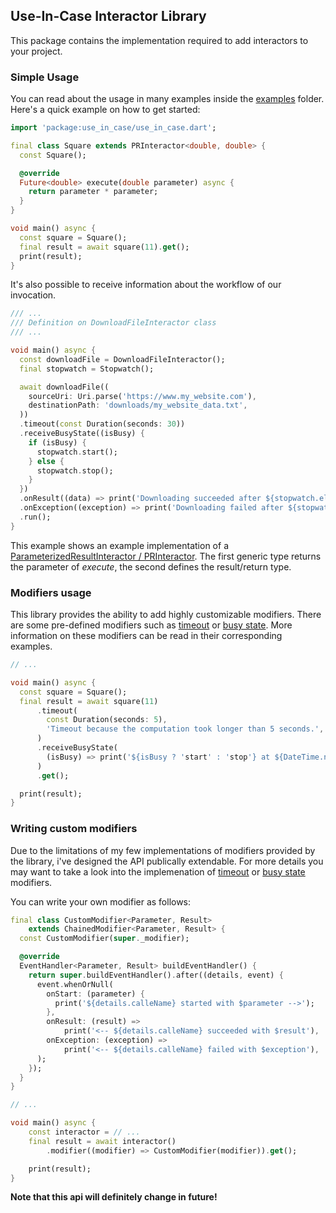 ## Use-In-Case Interactor Library

This package contains the implementation required to add interactors to your project.

### Simple Usage

You can read about the usage in many examples inside the [examples](example/) folder. Here's a quick example on how to get started:

```dart
import 'package:use_in_case/use_in_case.dart';

final class Square extends PRInteractor<double, double> {
  const Square();

  @override
  Future<double> execute(double parameter) async {
    return parameter * parameter;
  }
}

void main() async {
  const square = Square();
  final result = await square(11).get();
  print(result);
}
```

It's also possible to receive information about the workflow of our invocation.

```dart
/// ...
/// Definition on DownloadFileInteractor class
/// ...

void main() async {
  const downloadFile = DownloadFileInteractor();
  final stopwatch = Stopwatch();

  await downloadFile((
    sourceUri: Uri.parse('https://www.my_website.com'),
    destinationPath: 'downloads/my_website_data.txt',
  ))
  .timeout(const Duration(seconds: 30))
  .receiveBusyState((isBusy) {
    if (isBusy) {
      stopwatch.start();
    } else {
      stopwatch.stop();
    }
  })
  .onResult((data) => print('Downloading succeeded after ${stopwatch.elapsed} with $data'),)
  .onException((exception) => print('Downloading failed after ${stopwatch.elapsed} due to $exception'))
  .run();
}
```

This example shows an example implementation of a [ParameterizedResultInteractor / PRInteractor](lib/src/interactor.dart). The first generic type returns the parameter of *execute*, the second defines the result/return type.

### Modifiers usage

This library provides the ability to add highly customizable modifiers. There are some pre-defined modifiers such as [timeout](lib/src/modifiers/timeout_modifier.dart) or [busy state](lib/src/modifiers/busy_state_modifier.dart). More information on these modifiers can be read in their corresponding examples.

```dart
// ...

void main() async {
  const square = Square();
  final result = await square(11)
      .timeout(
        const Duration(seconds: 5),
        'Timeout because the computation took longer than 5 seconds.',
      )
      .receiveBusyState(
        (isBusy) => print('${isBusy ? 'start' : 'stop'} at ${DateTime.now()}'),
      )
      .get();

  print(result);
}
```

### Writing custom modifiers

Due to the limitations of my few implementations of modifiers provided by the library, i've designed the API publically extendable. For more details you may want to take a look into the implemenation of [timeout](lib/src/modifiers/timeout_modifier.dart) or [busy state](lib/src/modifiers/busy_state_modifier.dart) modifiers.

You can write your own modifier as follows:

```dart
final class CustomModifier<Parameter, Result>
    extends ChainedModifier<Parameter, Result> {
  const CustomModifier(super._modifier);

  @override
  EventHandler<Parameter, Result> buildEventHandler() {
    return super.buildEventHandler().after((details, event) {
      event.whenOrNull(
        onStart: (parameter) {
          print('${details.calleName} started with $parameter -->');
        },
        onResult: (result) =>
            print('<-- ${details.calleName} succeeded with $result'),
        onException: (exception) =>
            print('<-- ${details.calleName} failed with $exception'),
      );
    });
  }
}

// ...

void main() async {
    const interactor = // ...
    final result = await interactor()
        .modifier((modifier) => CustomModifier(modifier)).get();

    print(result);
}
```

**Note that this api will definitely change in future!**